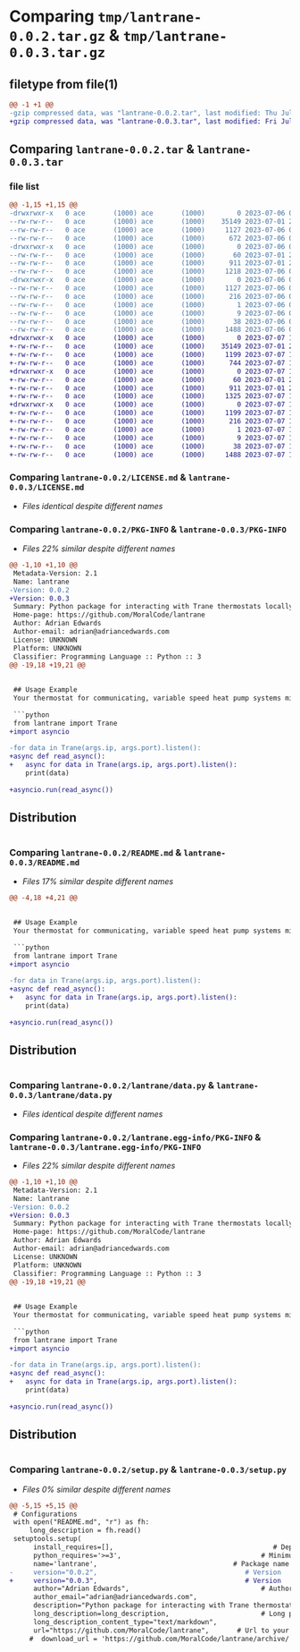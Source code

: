 # Comparing `tmp/lantrane-0.0.2.tar.gz` & `tmp/lantrane-0.0.3.tar.gz`

## filetype from file(1)

```diff
@@ -1 +1 @@
-gzip compressed data, was "lantrane-0.0.2.tar", last modified: Thu Jul  6 02:54:26 2023, max compression
+gzip compressed data, was "lantrane-0.0.3.tar", last modified: Fri Jul  7 17:41:18 2023, max compression
```

## Comparing `lantrane-0.0.2.tar` & `lantrane-0.0.3.tar`

### file list

```diff
@@ -1,15 +1,15 @@
-drwxrwxr-x   0 ace       (1000) ace       (1000)        0 2023-07-06 02:54:26.313043 lantrane-0.0.2/
--rw-rw-r--   0 ace       (1000) ace       (1000)    35149 2023-07-01 23:09:40.000000 lantrane-0.0.2/LICENSE.md
--rw-rw-r--   0 ace       (1000) ace       (1000)     1127 2023-07-06 02:54:26.313043 lantrane-0.0.2/PKG-INFO
--rw-rw-r--   0 ace       (1000) ace       (1000)      672 2023-07-06 01:14:46.000000 lantrane-0.0.2/README.md
-drwxrwxr-x   0 ace       (1000) ace       (1000)        0 2023-07-06 02:54:26.313043 lantrane-0.0.2/lantrane/
--rw-rw-r--   0 ace       (1000) ace       (1000)       60 2023-07-01 23:54:37.000000 lantrane-0.0.2/lantrane/__init__.py
--rw-rw-r--   0 ace       (1000) ace       (1000)      911 2023-07-01 23:22:02.000000 lantrane-0.0.2/lantrane/data.py
--rw-rw-r--   0 ace       (1000) ace       (1000)     1218 2023-07-06 02:53:39.000000 lantrane-0.0.2/lantrane/lantrane.py
-drwxrwxr-x   0 ace       (1000) ace       (1000)        0 2023-07-06 02:54:26.313043 lantrane-0.0.2/lantrane.egg-info/
--rw-rw-r--   0 ace       (1000) ace       (1000)     1127 2023-07-06 02:54:26.000000 lantrane-0.0.2/lantrane.egg-info/PKG-INFO
--rw-rw-r--   0 ace       (1000) ace       (1000)      216 2023-07-06 02:54:26.000000 lantrane-0.0.2/lantrane.egg-info/SOURCES.txt
--rw-rw-r--   0 ace       (1000) ace       (1000)        1 2023-07-06 02:54:26.000000 lantrane-0.0.2/lantrane.egg-info/dependency_links.txt
--rw-rw-r--   0 ace       (1000) ace       (1000)        9 2023-07-06 02:54:26.000000 lantrane-0.0.2/lantrane.egg-info/top_level.txt
--rw-rw-r--   0 ace       (1000) ace       (1000)       38 2023-07-06 02:54:26.313043 lantrane-0.0.2/setup.cfg
--rw-rw-r--   0 ace       (1000) ace       (1000)     1488 2023-07-06 02:54:10.000000 lantrane-0.0.2/setup.py
+drwxrwxr-x   0 ace       (1000) ace       (1000)        0 2023-07-07 17:41:18.730797 lantrane-0.0.3/
+-rw-rw-r--   0 ace       (1000) ace       (1000)    35149 2023-07-01 23:09:40.000000 lantrane-0.0.3/LICENSE.md
+-rw-rw-r--   0 ace       (1000) ace       (1000)     1199 2023-07-07 17:41:18.730797 lantrane-0.0.3/PKG-INFO
+-rw-rw-r--   0 ace       (1000) ace       (1000)      744 2023-07-07 17:40:46.000000 lantrane-0.0.3/README.md
+drwxrwxr-x   0 ace       (1000) ace       (1000)        0 2023-07-07 17:41:18.730797 lantrane-0.0.3/lantrane/
+-rw-rw-r--   0 ace       (1000) ace       (1000)       60 2023-07-01 23:54:37.000000 lantrane-0.0.3/lantrane/__init__.py
+-rw-rw-r--   0 ace       (1000) ace       (1000)      911 2023-07-01 23:22:02.000000 lantrane-0.0.3/lantrane/data.py
+-rw-rw-r--   0 ace       (1000) ace       (1000)     1325 2023-07-07 17:41:01.000000 lantrane-0.0.3/lantrane/lantrane.py
+drwxrwxr-x   0 ace       (1000) ace       (1000)        0 2023-07-07 17:41:18.730797 lantrane-0.0.3/lantrane.egg-info/
+-rw-rw-r--   0 ace       (1000) ace       (1000)     1199 2023-07-07 17:41:18.000000 lantrane-0.0.3/lantrane.egg-info/PKG-INFO
+-rw-rw-r--   0 ace       (1000) ace       (1000)      216 2023-07-07 17:41:18.000000 lantrane-0.0.3/lantrane.egg-info/SOURCES.txt
+-rw-rw-r--   0 ace       (1000) ace       (1000)        1 2023-07-07 17:41:18.000000 lantrane-0.0.3/lantrane.egg-info/dependency_links.txt
+-rw-rw-r--   0 ace       (1000) ace       (1000)        9 2023-07-07 17:41:18.000000 lantrane-0.0.3/lantrane.egg-info/top_level.txt
+-rw-rw-r--   0 ace       (1000) ace       (1000)       38 2023-07-07 17:41:18.730797 lantrane-0.0.3/setup.cfg
+-rw-rw-r--   0 ace       (1000) ace       (1000)     1488 2023-07-07 17:39:45.000000 lantrane-0.0.3/setup.py
```

### Comparing `lantrane-0.0.2/LICENSE.md` & `lantrane-0.0.3/LICENSE.md`

 * *Files identical despite different names*

### Comparing `lantrane-0.0.2/PKG-INFO` & `lantrane-0.0.3/PKG-INFO`

 * *Files 22% similar despite different names*

```diff
@@ -1,10 +1,10 @@
 Metadata-Version: 2.1
 Name: lantrane
-Version: 0.0.2
+Version: 0.0.3
 Summary: Python package for interacting with Trane thermostats locally.
 Home-page: https://github.com/MoralCode/lantrane
 Author: Adrian Edwards
 Author-email: adrian@adriancedwards.com
 License: UNKNOWN
 Platform: UNKNOWN
 Classifier: Programming Language :: Python :: 3
@@ -19,18 +19,21 @@
 
 
 ## Usage Example
 Your thermostat for communicating, variable speed heat pump systems might have a port open that emits data every time the compressor speed changes if you can find the right port via nmap and telnet (usually port 30,000 or so), this example will listen on that port and give you data. The port may change when the device is updated though.
 
 ```python
 from lantrane import Trane
+import asyncio
 
-for data in Trane(args.ip, args.port).listen():
+async def read_async():
+	async for data in Trane(args.ip, args.port).listen():
 	print(data)
 
+asyncio.run(read_async())
 ```
 
 
 
 ## Distribution
 
 ```
```

### Comparing `lantrane-0.0.2/README.md` & `lantrane-0.0.3/README.md`

 * *Files 17% similar despite different names*

```diff
@@ -4,18 +4,21 @@
 
 
 ## Usage Example
 Your thermostat for communicating, variable speed heat pump systems might have a port open that emits data every time the compressor speed changes if you can find the right port via nmap and telnet (usually port 30,000 or so), this example will listen on that port and give you data. The port may change when the device is updated though.
 
 ```python
 from lantrane import Trane
+import asyncio
 
-for data in Trane(args.ip, args.port).listen():
+async def read_async():
+	async for data in Trane(args.ip, args.port).listen():
 	print(data)
 
+asyncio.run(read_async())
 ```
 
 
 
 ## Distribution
 
 ```
```

### Comparing `lantrane-0.0.2/lantrane/data.py` & `lantrane-0.0.3/lantrane/data.py`

 * *Files identical despite different names*

### Comparing `lantrane-0.0.2/lantrane.egg-info/PKG-INFO` & `lantrane-0.0.3/lantrane.egg-info/PKG-INFO`

 * *Files 22% similar despite different names*

```diff
@@ -1,10 +1,10 @@
 Metadata-Version: 2.1
 Name: lantrane
-Version: 0.0.2
+Version: 0.0.3
 Summary: Python package for interacting with Trane thermostats locally.
 Home-page: https://github.com/MoralCode/lantrane
 Author: Adrian Edwards
 Author-email: adrian@adriancedwards.com
 License: UNKNOWN
 Platform: UNKNOWN
 Classifier: Programming Language :: Python :: 3
@@ -19,18 +19,21 @@
 
 
 ## Usage Example
 Your thermostat for communicating, variable speed heat pump systems might have a port open that emits data every time the compressor speed changes if you can find the right port via nmap and telnet (usually port 30,000 or so), this example will listen on that port and give you data. The port may change when the device is updated though.
 
 ```python
 from lantrane import Trane
+import asyncio
 
-for data in Trane(args.ip, args.port).listen():
+async def read_async():
+	async for data in Trane(args.ip, args.port).listen():
 	print(data)
 
+asyncio.run(read_async())
 ```
 
 
 
 ## Distribution
 
 ```
```

### Comparing `lantrane-0.0.2/setup.py` & `lantrane-0.0.3/setup.py`

 * *Files 0% similar despite different names*

```diff
@@ -5,15 +5,15 @@
 # Configurations
 with open("README.md", "r") as fh:
     long_description = fh.read()
 setuptools.setup(
      install_requires=[],      								  # Dependencies
      python_requires='>=3',                                   # Minimum Python version
      name='lantrane',                                  # Package name
-     version="0.0.2",                                     # Version
+     version="0.0.3",                                     # Version
      author="Adrian Edwards",                                 # Author name
      author_email="adrian@adriancedwards.com",                           # Author mail
      description="Python package for interacting with Trane thermostats locally.",    # Short package description
      long_description=long_description,                       # Long package description
      long_description_content_type="text/markdown",
      url="https://github.com/MoralCode/lantrane",       # Url to your Git Repo
     #  download_url = 'https://github.com/MoralCode/lantrane/archive/'+new_version+'.tar.gz',
```


